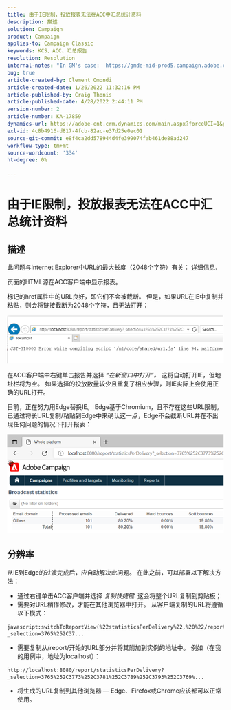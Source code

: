 ```yaml
---
title: 由于IE限制，投放报表无法在ACC中汇总统计资料
description: 描述
solution: Campaign
product: Campaign
applies-to: Campaign Classic
keywords: KCS、ACC、汇总报告
resolution: Resolution
internal-notes: "In GM's case:  https://gmde-mid-prod5.campaign.adobe.com//report/statisticsPerDelivery?_selection="
bug: true
article-created-by: Clement Omondi
article-created-date: 1/26/2022 11:32:16 PM
article-published-by: Craig Thonis
article-published-date: 4/28/2022 2:44:11 PM
version-number: 2
article-number: KA-17859
dynamics-url: https://adobe-ent.crm.dynamics.com/main.aspx?forceUCI=1&pagetype=entityrecord&etn=knowledgearticle&id=2ab5042e-007f-ec11-8d21-0022480aa727
exl-id: 4c8b4916-d817-4fcb-82ac-e37d25e0ec01
source-git-commit: e8f4ca2dd578944d4fe399074fab461de88ad247
workflow-type: tm+mt
source-wordcount: '334'
ht-degree: 0%

---
```


# 由于IE限制，投放报表无法在ACC中汇总统计资料

## 描述


此问题与Internet Explorer中URL的最大长度（2048个字符）有关： [详细信息](https://support.microsoft.com/en-us/topic/maximum-url-length-is-2-083-characters-in-internet-explorer-174e7c8a-6666-f4e0-6fd6-908b53c12246).

页面的HTML源在ACC客户端中显示报表。

标记的href属性中的URL良好，即它们不会被截断。 但是，如果URL在IE中复制并粘贴，则会将链接截断为2048个字符，且无法打开：

![](assets/___30b5042e-007f-ec11-8d21-0022480aa727___.png)

在ACC客户端中右键单击报告并选择 *“在新窗口中打开”。* 这将自动打开IE，但地址栏将为空。 如果选择的投放数量较少且重复了相应步骤，则IE实际上会使用正确的URL打开。

目前，正在努力用Edge替换IE。 Edge基于Chromium，且不存在这些URL限制。 已通过将长URL复制/粘贴到Edge中来确认这一点，Edge不会截断URL并在不出现任何问题的情况下打开报表：

![](assets/___32b5042e-007f-ec11-8d21-0022480aa727___.png)


## 分辨率


从IE到Edge的过渡完成后，应自动解决此问题。 在此之前，可以部署以下解决方法：

- 通过右键单击ACC客户端并选择 *复制快捷键*. 这会将整个URL复制到剪贴板；
- 需要对URL稍作修改，才能在其他浏览器中打开。 从客户端复制的URL将遵循以下模式：



```
javascript:switchToReportView(%22statisticsPerDelivery%22,%20%22/report/statisticsPerDelivery?_selection=3765%252C37...
```


- 需要复制从/report/开始的URL部分并将其附加到实例的地址中。 例如（在我的用例中，地址为localhost）：



```
http://localhost:8080/report/statisticsPerDelivery?_selection=3765%252C3773%252C3781%252C3789%252C3793%252C3769%...
```


- 将生成的URL复制到其他浏览器 — Edge、Firefox或Chrome应该都可以正常使用。
